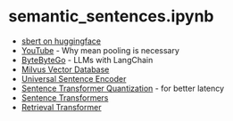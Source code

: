 semantic_sentences.ipynb
========================
- [sbert on huggingface](https://huggingface.co/sentence-transformers/paraphrase-xlm-r-multilingual-v1)
- [YouTube](https://www.youtube.com/watch?v=OATCgQtNX2o) - Why mean pooling is necessary
- [ByteByteGo](https://blog.bytebytego.com/p/how-to-build-a-smart-chatbot-in-10?utm_source=substack&utm_medium=email) - LLMs with LangChain
- [Milvus Vector Database](https://milvus.io/docs/install_standalone-docker.md)
- [Universal Sentence Encoder](https://www.tensorflow.org/hub/tutorials/semantic_similarity_with_tf_hub_universal_encoder)
- [Sentence Transformer Quantization](https://www.philschmid.de/optimize-sentence-transformers) - for better latency
- [Sentence Transformers](https://www.sbert.net/examples/applications/information-retrieval/README.html)
- [Retrieval Transformer](http://jalammar.github.io/illustrated-retrieval-transformer/)
